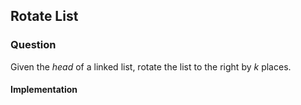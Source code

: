 ## Rotate List

### Question

Given the *head* of a linked list, rotate the list to the right by *k* places.

#### Implementation

